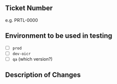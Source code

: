 ## Ticket Number

e.g. PRTL-0000

## Environment to be used in testing

- [ ] `prod`
- [ ] `dev-oicr`
- [ ] `qa` (which version?)

## Description of Changes
